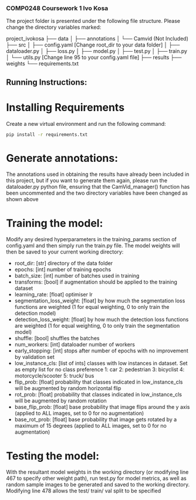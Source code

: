 ### COMP0248 Coursework 1 Ivo Kosa

The project folder is presented under the following file structure. Please change the directory variables marked:

project_ivokosa
├── data
│   ├── annotations
│   └── Camvid (Not Included)
├── src
│   ├── config.yaml [Change root_dir to your data folder]
│   ├── dataloader.py
│   ├── loss.py
│   ├── model.py
│   ├── test.py
│   ├── train.py
│   └── utils.py [Change line 95 to your config.yaml file]
├── results
├── weights
└── requirements.txt

## Running Instructions:

# Installing Requirements
Create a new virtual environment and run the following command:

```bash
pip install -r requirements.txt
```

# Generate annotations:
The annotations used in obtaining the results have already been included in this project, but if you want to generate them again, please run the dataloader.py python file, ensuring that the CamVid_manager() function has been uncommented and the two directory variables have been changed as shown above

# Training the model:
Modify any desired hyperparameters in the training_params section of config.yaml and then simply run the train.py file. The model weights will then be saved to your current working directory:

- root_dir: [str] directory of the data folder
- epochs: [int] number of training epochs
- batch_size: [int] number of batches used in training
- transforms: [bool] if augmentation should be applied to the training dataset
- learning_rate: [float] optimiser lr
- segmentation_loss_weight: [float] by how much the segmentation loss functions are weighted (1 for equal weighting, 0 to only train the detection model)
- detection_loss_weight: [float] by how much the detection loss functions are weighted (1 for equal weighting, 0 to only train the segmentation model)
- shuffle: [bool] shuffles the batches
- num_workers: [int] dataloader number of workers
- early_stopping: [int] stops after number of epochs with no improvement by validation set
- low_instance_cls: [list of ints] classes with low instances in dataset. Set as empty list for no class preference
	1: car
	2: pedestrian
	3: bicyclist
	4: motorcycle/scooter
	5: truck/ bus
- flip_prob: [float] probability that classes indicated in low_instance_cls will be augmented by random horizontal flip
- rot_prob: [float] probability that classes indicated in low_instance_cls will be augmented by random rotation
- base_flip_prob: [float] base probability that image flips around the y axis (applied to ALL images, set to 0 for no augmentation)
- base_rot_prob: [float] base probability that image gets rotated by a maximum of 15 degrees (applied to ALL images, set to 0 for no augmentation)

# Testing the model:
With the resultant model weights in the working directory (or modifying line 467 to specify other weight path), run test.py for model metrics, as well as random sample images to be generated and saved to the working directory. Modifying line 478 allows the test/ train/ val split to be specified



